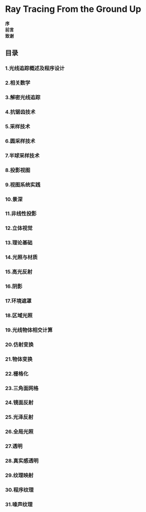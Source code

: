 # Ray Tracing From the Ground Up #
**序**  
**前言**  
**致谢**  

## 目录 ##
### 1.光线追踪概述及程序设计 ###
### 2.相关数学 ###
### 3.解密光线追踪 ###
### 4.抗锯齿技术 ###
### 5.采样技术 ###
### 6.圆采样技术 ###
### 7.半球采样技术 ###
### 8.投影视图 ###
### 9.视图系统实践 ###
### 10.景深 ###
### 11.非线性投影 ###
### 12.立体视觉 ###
### 13.理论基础 ###
### 14.光照与材质 ###
### 15.高光反射 ###
### 16.阴影 ###
### 17.环境遮罩 ###
### 18.区域光照 ###
### 19.光线物体相交计算 ###
### 20.仿射变换 ###
### 21.物体变换 ###
### 22.栅格化 ###
### 23.三角面网格 ###
### 24.镜面反射 ###
### 25.光泽反射 ###
### 26.全局光照 ###
### 27.透明 ###
### 28.真实感透明 ###
### 29.纹理映射 ###
### 30.程序纹理 ###
### 31.噪声纹理 ###